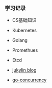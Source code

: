 ### 学习记录

* CS基础知识
* Kubernetes
* Golang
* Promethues
* Etcd


* [jukylin blog](https://github.com/jukylin/blog)
* [go-concurrency](https://github.com/cizixs/go-concurrency-programming/blob/master/SUMMARY.md)